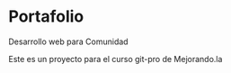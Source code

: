 Portafolio
==========

Desarrollo web para Comunidad

Este es un proyecto para el curso git-pro de Mejorando.la
